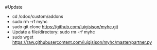 #Update
* cd /odoo/custom/addons
* sudo rm -rf myhc
* sudo git clone https://github.com/luigisison/myhc.git
* Update a file/directory: sudo rm -rf myhc
* sudo wget https://raw.githubusercontent.com/luigisison/myhc/master/partner.py

